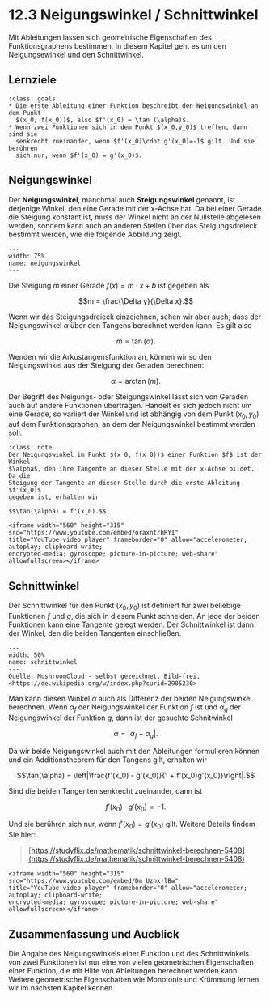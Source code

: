 # 12.3 Neigungswinkel / Schnittwinkel

Mit Ableitungen lassen sich geometrische Eigenschaften des Funktionsgraphens
bestimmen. In diesem Kapitel geht es um den Neigungsewinkel und den
Schnittwinkel.

## Lernziele

```{admonition} Lernziele
:class: goals
* Die erste Ableitung einer Funktion beschreibt den Neigungswinkel an dem Punkt
  $(x_0, f(x_0))$, also $f'(x_0) = \tan (\alpha)$. 
* Wenn zwei Funktionen sich in dem Punkt $(x_0,y_0)$ treffen, dann sind sie
  senkrecht zueinander, wenn $f'(x_0)\cdot g'(x_0)=-1$ gilt. Und sie berühren
  sich nur, wenn $f'(x_0) = g'(x_0)$.
```

## Neigungswinkel

Der **Neigungswinkel**, manchmal auch **Steigungswinkel** genannt, ist derjenige
Winkel, den eine Gerade mit der x-Achse hat. Da bei einer Gerade die Steigung
konstant ist, muss der Winkel nicht an der Nullstelle abgelesen werden, sondern
kann auch an anderen Stellen über das Steigungsdreieck bestimmt werden, wie die
folgende Abbildung zeigt.

```{figure} pics/neigungswinkel.svg
---
width: 75%
name: neigungswinkel
---
```

Die Steigung $m$ einer Gerade $f(x) = m\cdot x + b$ ist gegeben als

$$m = \frac{\Delta y}{\Delta x}.$$

Wenn wir das Steigungsdreieck einzeichnen, sehen wir aber auch, dass der
Neigungswinkel $\alpha$ über den Tangens berechnet werden kann. Es gilt also

$$m = \tan(\alpha).$$

Wenden wir die Arkustangensfunktion an, können wir so den Neigungswinkel aus der
Steigung der Geraden berechnen:

$$\alpha = \arctan(m).$$

Der Begriff des Neigungs- oder Steigungswinkel lässt sich von Geraden auch auf
andere Funktionen übertragen. Handelt es sich jedoch nicht um eine Gerade, so
variiert der Winkel und ist abhängig von dem Punkt $(x_0, y_0)$ auf dem
Funktionsgraphen, an dem der Neigungswinkel bestimmt werden soll.

```{admonition} Was ist ... der Neigungswinkel?
:class: note
Der Neigungswinkel im Punkt $(x_0, f(x_0))$ einer Funktion $f$ ist der Winkel
$\alpha$, den ihre Tangente an dieser Stelle mit der x-Achse bildet. Da die
Steigung der Tangente an dieser Stelle durch die erste Ableitung $f'(x_0)$
gegeben ist, erhalten wir

$$\tan(\alpha) = f'(x_0).$$
```

```{dropdown} Video "Steigungswinkel berechnen" von Mister Mathe
<iframe width="560" height="315" src="https://www.youtube.com/embed/oraxntrhRYI"
title="YouTube video player" frameborder="0" allow="accelerometer; autoplay; clipboard-write;
encrypted-media; gyroscope; picture-in-picture; web-share" allowfullscreen></iframe>
```

## Schnittwinkel

Der Schnittwinkel für den Punkt $(x_0,y_0)$ ist definiert für zwei beliebige
Funktionen $f$ und $g$, die sich in diesem Punkt schneiden. An jede der beiden
Funktionen kann eine Tangente gelegt werden. Der Schnittwinkel ist dann der
Winkel, den die beiden Tangenten einschließen.

```{figure} pics/Schnittwinkel.svg
---
width: 50%
name: schnittwinkel
---
Quelle: MushroomCloud - selbst gezeichnet, Bild-frei,
<https://de.wikipedia.org/w/index.php?curid=2905230>
```

Man kann diesen Winkel $\alpha$ auch als Differenz der beiden Neigungswinkel
berechnen. Wenn $\alpha_f$ der Neigungswinkel der Funktion $f$ ist und
$\alpha_g$ der Neigungswinkel der Funktion $g$, dann ist der gesuchte
Schnitwinkel

$$\alpha = \left|\alpha_f - \alpha_g\right|.$$

Da wir beide Neigungswinkel auch mit den Ableitungen formulieren können und ein
Additionstheorem für den Tangens gilt, erhalten wir

$$\tan(\alpha) = \left|\frac{f'(x_0) - g'(x_0)}{1 + f'(x_0)g'(x_0)}\right|.$$

Sind die beiden Tangenten senkrecht zueinander, dann ist

$$f'(x_0)\cdot g'(x_0)=-1.$$

Und sie berühren sich nur, wenn $f'(x_0) = g'(x_0)$ gilt. Weitere Deteils findem
Sie hier:

> [https://studyflix.de/mathematik/schnittwinkel-berechnen-5408](https://studyflix.de/mathematik/schnittwinkel-berechnen-5408)

```{dropdown} Video "Schnittwinkel berechnen" von Mister Mathe
<iframe width="560" height="315" src="https://www.youtube.com/embed/Dm_Uznx-lBw"
title="YouTube video player" frameborder="0" allow="accelerometer; autoplay; clipboard-write;
encrypted-media; gyroscope; picture-in-picture; web-share" allowfullscreen></iframe>
```

## Zusammenfassung und Aucblick

Die Angabe des Neigungswinkels einer Funktion und des Schnittwinkels von zwei
Funktionen ist nur eine von vielen geometrischen Eigenschaften einer Funktion,
die mit Hilfe von Ableitungen berechnet werden kann. Weitere geometrische
Eigenschaften wie Monotonie und Krümmung lernen wir im nächsten Kapitel kennen.
